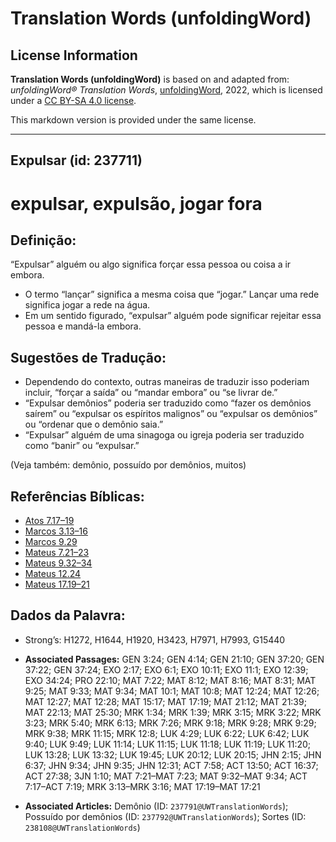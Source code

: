 # Translation Words (unfoldingWord)

## License Information

**Translation Words (unfoldingWord)** is based on and adapted from: _unfoldingWord® Translation Words_, [unfoldingWord](https://unfoldingword.org/utw), 2022, which is licensed under a [CC BY-SA 4.0 license](https://creativecommons.org/licenses/by-sa/4.0/legalcode.en).

This markdown version is provided under the same license.



--------------------------------

## Expulsar (id: 237711)

expulsar, expulsão, jogar fora
==============================

Definição:
----------

“Expulsar” alguém ou algo significa forçar essa pessoa ou coisa a ir embora.

* O termo “lançar” significa a mesma coisa que “jogar.” Lançar uma rede significa jogar a rede na água.
* Em um sentido figurado, “expulsar” alguém pode significar rejeitar essa pessoa e mandá\-la embora.

Sugestões de Tradução:
----------------------

* Dependendo do contexto, outras maneiras de traduzir isso poderiam incluir, “forçar a saída” ou “mandar embora” ou “se livrar de.”
* “Expulsar demônios” poderia ser traduzido como “fazer os demônios saírem” ou “expulsar os espíritos malignos” ou “expulsar os demônios” ou “ordenar que o demônio saia.”
* “Expulsar” alguém de uma sinagoga ou igreja poderia ser traduzido como “banir” ou “expulsar.”

(Veja também: demônio, possuído por demônios, muitos)

Referências Bíblicas:
---------------------

* [Atos 7\.17–19](https://ref.ly/Acts7:17-Acts7:19)
* [Marcos 3\.13–16](https://ref.ly/Mark3:13-Mark3:16)
* [Marcos 9\.29](https://ref.ly/Mark9:29)
* [Mateus 7\.21–23](https://ref.ly/Matt7:21-Matt7:23)
* [Mateus 9\.32–34](https://ref.ly/Matt9:32-Matt9:34)
* [Mateus 12\.24](https://ref.ly/Matt12:24)
* [Mateus 17\.19–21](https://ref.ly/Matt17:19-Matt17:21)

Dados da Palavra:
-----------------

* Strong’s: H1272, H1644, H1920, H3423, H7971, H7993, G15440

* **Associated Passages:** GEN 3:24; GEN 4:14; GEN 21:10; GEN 37:20; GEN 37:22; GEN 37:24; EXO 2:17; EXO 6:1; EXO 10:11; EXO 11:1; EXO 12:39; EXO 34:24; PRO 22:10; MAT 7:22; MAT 8:12; MAT 8:16; MAT 8:31; MAT 9:25; MAT 9:33; MAT 9:34; MAT 10:1; MAT 10:8; MAT 12:24; MAT 12:26; MAT 12:27; MAT 12:28; MAT 15:17; MAT 17:19; MAT 21:12; MAT 21:39; MAT 22:13; MAT 25:30; MRK 1:34; MRK 1:39; MRK 3:15; MRK 3:22; MRK 3:23; MRK 5:40; MRK 6:13; MRK 7:26; MRK 9:18; MRK 9:28; MRK 9:29; MRK 9:38; MRK 11:15; MRK 12:8; LUK 4:29; LUK 6:22; LUK 6:42; LUK 9:40; LUK 9:49; LUK 11:14; LUK 11:15; LUK 11:18; LUK 11:19; LUK 11:20; LUK 13:28; LUK 13:32; LUK 19:45; LUK 20:12; LUK 20:15; JHN 2:15; JHN 6:37; JHN 9:34; JHN 9:35; JHN 12:31; ACT 7:58; ACT 13:50; ACT 16:37; ACT 27:38; 3JN 1:10; MAT 7:21–MAT 7:23; MAT 9:32–MAT 9:34; ACT 7:17–ACT 7:19; MRK 3:13–MRK 3:16; MAT 17:19–MAT 17:21
* **Associated Articles:** Demônio (ID: `237791@UWTranslationWords`); Possuído por demônios (ID: `237792@UWTranslationWords`); Sortes (ID: `238108@UWTranslationWords`)

